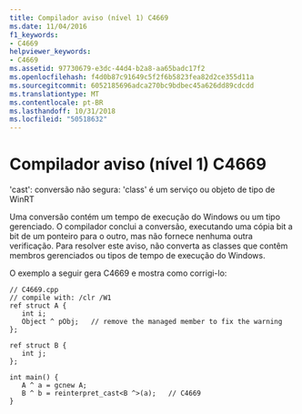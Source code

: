 ```yaml
---
title: Compilador aviso (nível 1) C4669
ms.date: 11/04/2016
f1_keywords:
- C4669
helpviewer_keywords:
- C4669
ms.assetid: 97730679-e3dc-44d4-b2a8-aa65badc17f2
ms.openlocfilehash: f4d0b87c91649c5f2f6b5823fea82d2ce355d11a
ms.sourcegitcommit: 6052185696adca270bc9bdbec45a626dd89cdcdd
ms.translationtype: MT
ms.contentlocale: pt-BR
ms.lasthandoff: 10/31/2018
ms.locfileid: "50518632"
---
```

# <a name="compiler-warning-level-1-c4669"></a>Compilador aviso (nível 1) C4669

'cast': conversão não segura: 'class' é um serviço ou objeto de tipo de WinRT

Uma conversão contém um tempo de execução do Windows ou um tipo gerenciado. O compilador conclui a conversão, executando uma cópia bit a bit de um ponteiro para o outro, mas não fornece nenhuma outra verificação. Para resolver este aviso, não converta as classes que contêm membros gerenciados ou tipos de tempo de execução do Windows.

O exemplo a seguir gera C4669 e mostra como corrigi-lo:

```
// C4669.cpp
// compile with: /clr /W1
ref struct A {
   int i;
   Object ^ pObj;   // remove the managed member to fix the warning
};

ref struct B {
   int j;
};

int main() {
   A ^ a = gcnew A;
   B ^ b = reinterpret_cast<B ^>(a);   // C4669
}
```